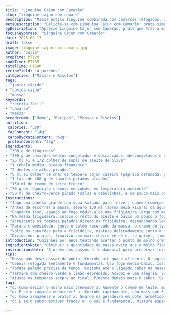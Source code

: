 ```yaml
---
title: "Linguine Cajun com Camarão"
slug: "linguine-cajun-com-camaro"
description: "Massa estilo linguine combinada com camarões refogados, um toque picante de tempero cajun ajustado, molho cremoso elaborado com creme fresco e requeijão cremoso. Receita prática, com preparo em aproximadamente 30 minutos, serve quatro pessoas, com aroma marcante e finalização fresca de salsa. Uma variação saborosa ao clássico, perfeita para quem curte comida com personalidade, textura equilibrada e um pouco de picância na medida. Ideal para jantares rápidos ou almoços descomplicados, usando ingredientes acessíveis e técnicas simples, respeitando os elementos tradicionais com uma pitada contemporânea."
metaDescription: "Delicie-se com Linguine Cajun com Camarão: prato simples e saboroso que combina a textura da massa e o tempero marcante."
ogDescription: "Aprecie Linguine Cajun com Camarão, prato que traz a mistura perfeita de cremosidade e picância; ideal para qualquer refeição."
focusKeyphrase: "Linguine Cajun com Camarão"
date: 2025-08-17
draft: false
image: linguine-cajun-com-camaro.jpg
author: "Julia"
prepTime: PT12M
cookTime: PT18M
totalTime: PT30M
recipeYield: "4 porções"
categories: ["Massas e Risotos"]
tags:
- "jantar rápido"
- "comida cajun"
- "massa"
keywords:
- "receita fácil"
- "camarão"
- "massa"
breadcrumb: ["Home", "Recipes", "Massas e Risotos"]
nutrition: 
 calories: "380"
 fatContent: "14g"
 carbohydrateContent: "42g"
 proteinContent: "22g"
ingredients:
- "300 g de linguines"
- "300 g de camarões médios congelados e descascados, descongelados e secos"
- "25 ml (1 e 1/2 colher de sopa) de azeite de oliva"
- "1 cebola média, picada finamente"
- "2 dentes de alho, picados"
- "6 ml (1 colher de chá) de tempero cajun caseiro (páprica defumada, pimenta caiena, alho em pó, cebola em pó, tomilho, orégano e sal)"
- "1 lata de 400 g de tomates pelados picados"
- "150 ml de creme de leite fresco"
- "70 g de requeijão cremoso em cubos, em temperatura ambiente"
- "50 ml de cheiro-verde picado (salsa e cebolinha), e um pouco mais para decorar"
instructions:
- "Jogo uma panela grande com água salgada para ferver; quando começar a borbulhar forte, mergulho os linguines e deixo cozinhando até quase ficar al dente, uns 7 a 8 minutos, dependendo da marca da massa; sempre experimento pra não passar do ponto, porque molho cremoso encerra cozimento."
- "Antes de escorrer a massa, separo 130 ml (aprox meia xícara) da água do cozimento, onde estão amido e sal, essenciais pra ligar o molho depois. Escorro os linguines, deixo de lado."
- "Enquanto isso, aqueço em fogo médio-alto uma frigideira larga com metade do azeite. Dou uma leve mexida rápida nos camarões até mudarem de cor, uns 3 minutos. É fundamental não cozinhar demais pra não endurecer. Salpico sal e pimenta. Retiro os camarões e guardo em prato."
- "Na mesma frigideira, coloco o resto do azeite e baixo um pouco o fogo. Refogo a cebola com paciência até amolecer e ficar translúcida, cheiro fantástico tomando conta da cozinha – uns 5 minutos. Adiciono o alho e as especiarias cajun, mexo rápido por uns 40 segundos pra liberar aromas, sem queimar."
- "Acrescento os tomates pelados direto na frigideira, desmanchando levemente com a colher. Deixo o líquido reduzir até restar um molho espesso, que segura bem a massa, uns 10 a 12 minutos. Só aqui a fumacinha do molho me convence do ponto certo."
- "Para a cremosidade, junto o caldo reservado da massa, o creme de leite e o requeijão em pedaços, mexo com cuidado até o queijo derreter totalmente, criando molho uniforme e brilhante. Ajusto sal e pimenta, adiciono o cheiro-verde e misturo tudo."
- "Volto os camarões para a frigideira, misturo delicadamente junto à massa, envolvendo tudo no molho. Cozinho toda a mistura por mais 2 minutos, só para incorporar sabores e aquecer sem perder textura."
- "Divido nos pratos, finalizo com mais cheiro-verde e, se quiser, limão espremido na hora para dar frescor. Servir imediatamente. O molho deve abraçar a massa sem ficar aguado nem pesado; textura e aroma equilibrados são essenciais."
introduction: "Cozinhei por anos tentando acertar o ponto do molho cremoso com camarões – nunca é só jogar tudo junto e esperar pelo milagre. O segredo está no manejo do fogo, tempo e texturas que vão mudando na frigideira. O toque do tempero cajun é minha arma secreta, misturado na medida justa pra não roubar o protagonismo do camarão e do tomate. A consistência do molho é o termômetro: nem aguado, nem pesado. E usar água do cozimento da massa vira truque de mestre para dar liga e sabor, uma dica que peguei com um italiano velho que virou amigo. Não subestimo o impacto de uma cebola bem dourada e de um alho na hora, fritando lentamente, porque entregam aquele fundo que só cozineiro experiente sabe reconhecer e valorizar. Sempre preparo esse prato pensando numa comida com alma, que conversa com o paladar e com o aroma que fica na casa por horas."
ingredientsNote: "Diminuir a quantidade de massa evita que o molho fique ralo ou muito espesso – é questão de proporção, nada de exageros. Troque os camarões por filés de peixe branco firme, como merluza ou robalo, se preferir algo mais suave, respeitando o tempo de cozimento para não desmancharem. O creme de leite fresco pode ser substituído por creme de leite comum, mas o resultado final terá menos leveza. Requeijão cremoso pode ser substituído por cream cheese ou um catupiry de boa qualidade; só cuidado com sal e acidez. O tempero cajun caseiro permite controlar o nível de picância e o equilíbrio com as outras especiarias – não exagere na pimenta, pode matar o prato. Se faltar tempo, cebola e alho desidratados funcionam, desde que reidratados corretamente e refogados para não ficarem crus e com sabor artificial."
instructionsNote: "A ordem dos passos é fundamental para preservar texturas e sabores. Cozinhar a massa até quase al dente evita que ela fique mole demais depois de misturada ao molho. A separação da água do cozimento serve para ajustar a textura do molho, porque a água contém amido que ajuda na emulsificação e aderência nas massas. Camarão é um ingrediente delicado; cozinhe rapidamente em fogo forte para manter maciez. O refogado da cebola deve ser lento, para caramelizar levemente, liberando doçura e aroma; isso faz toda diferença no sabor do molho. Os tomates em lata precisam cozinhar até o líquido diminuir, formando base saborosa, nada de salpicar água ou abrir competição com a acidez. Misturar os cremosos lentamente evita coalhar. Finalizar com ervas frescas traz o contraste aromático, nunca use secas nesse momento ou vira pó. Ajuste pimenta e sal sempre no final para controlar o equilíbrio, e se sobrar molho, guarde para uma omelete ou um arroz, não desperdice."
tips:
- "Massa não deve passar do ponto. Cozinhe até quase al dente. O segredo está em experimentar. Camarão é sensível; cozimento rápido, cerca de 3 minutos. Não exagere no sal agora. Água do cozimento salva o molho."
- "Cebola refogada lentamente é fundamental. Uso fogo médio-baixo. Isso libera os açúcares. Aromas na cozinha têm que ser envolventes. Alho e especiarias rápida mexida. Não queime. Liberar aroma, mas conservar sabor."
- "Tomate pelado precisa de tempo. Cozinhe até o líquido caber na massa. Se o molho estiver ralo, ajuste com água do cozimento. Screme de leite e requeijão adiciono devagar. Mistura fica cremosa, brilhante."
- "Termine com cheiro-verde e limão espremido. Acidez é uma alegria. Se o prato ficar pesado, mais frescor sempre ajuda. Guarde alguns acompanhamentos. Uma omelete ou arroz usa bem o molho sobrado."
- "Ajuste os temperos sempre ao final. Pimenta demais mata o sabor. Se usar cebola e alho desidratados, hidratar num pouco de água quente é o truque. Refogar até amolecer. Sabor fica garantido."
faq:
- "q: Como deixar o molho mais cremoso? a: Aumente o creme de leite, mas com cuidado. Água do cozimento traz liga. Teste a consistência. Um toque de requeijão também dá um pouco mais. Não deixe tudo pesado."
- "q: E se o camarão endurecer? a: Cozinhe rapidamente, não mais que 3 minutos. Se aparecer erro, retire rápido. Experiência mostra que secar demais dá duro. Use peixes firmes como substituto se preferir."
- "q: Como armazenar o prato? a: Guarde na geladeira em pote hermético. Consume em até 3 dias. Quentes ou frios fica bom. Adicione um fio de azeite ao aquecer para dar mais vida."
- "q: E se o sabor estiver fraco? a: O sal é fundamental. Misture especiarias que têm mais força. Paprika defumada é uma boa. Se ainda fraco, experimenta limão espremido, ou queijo ralado por cima é um bom caminho."

---
```

